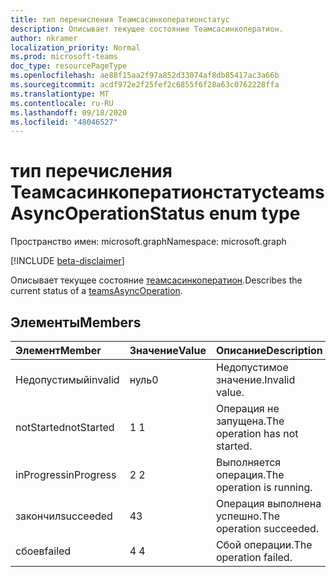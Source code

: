 ```yaml
---
title: тип перечисления Теамсасинкоператионстатус
description: Описывает текущее состояние Теамсасинкоператион.
author: nkramer
localization_priority: Normal
ms.prod: microsoft-teams
doc_type: resourcePageType
ms.openlocfilehash: ae88f15aa2f97a852d33074af8db85417ac3a66b
ms.sourcegitcommit: acdf972e2f25fef2c6855f6f28a63c0762228ffa
ms.translationtype: MT
ms.contentlocale: ru-RU
ms.lasthandoff: 09/18/2020
ms.locfileid: "48046527"
---
```

# <a name="teamsasyncoperationstatus-enum-type"></a><span data-ttu-id="d66f4-103">тип перечисления Теамсасинкоператионстатус</span><span class="sxs-lookup"><span data-stu-id="d66f4-103">teamsAsyncOperationStatus enum type</span></span>

<span data-ttu-id="d66f4-104">Пространство имен: microsoft.graph</span><span class="sxs-lookup"><span data-stu-id="d66f4-104">Namespace: microsoft.graph</span></span>

[!INCLUDE [beta-disclaimer](../../includes/beta-disclaimer.md)]

<span data-ttu-id="d66f4-105">Описывает текущее состояние [теамсасинкоператион](teamsasyncoperation.md).</span><span class="sxs-lookup"><span data-stu-id="d66f4-105">Describes the current status of a [teamsAsyncOperation](teamsasyncoperation.md).</span></span>

## <a name="members"></a><span data-ttu-id="d66f4-106">Элементы</span><span class="sxs-lookup"><span data-stu-id="d66f4-106">Members</span></span>

| <span data-ttu-id="d66f4-107">Элемент</span><span class="sxs-lookup"><span data-stu-id="d66f4-107">Member</span></span> | <span data-ttu-id="d66f4-108">Значение</span><span class="sxs-lookup"><span data-stu-id="d66f4-108">Value</span></span>| <span data-ttu-id="d66f4-109">Описание</span><span class="sxs-lookup"><span data-stu-id="d66f4-109">Description</span></span> |
|:---------------|:--------|:----------|
|<span data-ttu-id="d66f4-110">Недопустимый</span><span class="sxs-lookup"><span data-stu-id="d66f4-110">invalid</span></span>|<span data-ttu-id="d66f4-111">нуль</span><span class="sxs-lookup"><span data-stu-id="d66f4-111">0</span></span>|<span data-ttu-id="d66f4-112">Недопустимое значение.</span><span class="sxs-lookup"><span data-stu-id="d66f4-112">Invalid value.</span></span>|
|<span data-ttu-id="d66f4-113">notStarted</span><span class="sxs-lookup"><span data-stu-id="d66f4-113">notStarted</span></span>|<span data-ttu-id="d66f4-114">1 </span><span class="sxs-lookup"><span data-stu-id="d66f4-114">1</span></span>|<span data-ttu-id="d66f4-115">Операция не запущена.</span><span class="sxs-lookup"><span data-stu-id="d66f4-115">The operation has not started.</span></span>|
|<span data-ttu-id="d66f4-116">inProgress</span><span class="sxs-lookup"><span data-stu-id="d66f4-116">inProgress</span></span>|<span data-ttu-id="d66f4-117">2 </span><span class="sxs-lookup"><span data-stu-id="d66f4-117">2</span></span>|<span data-ttu-id="d66f4-118">Выполняется операция.</span><span class="sxs-lookup"><span data-stu-id="d66f4-118">The operation is running.</span></span>|
|<span data-ttu-id="d66f4-119">закончил</span><span class="sxs-lookup"><span data-stu-id="d66f4-119">succeeded</span></span>|<span data-ttu-id="d66f4-120">4</span><span class="sxs-lookup"><span data-stu-id="d66f4-120">3</span></span>|<span data-ttu-id="d66f4-121">Операция выполнена успешно.</span><span class="sxs-lookup"><span data-stu-id="d66f4-121">The operation succeeded.</span></span>|
|<span data-ttu-id="d66f4-122">сбоев</span><span class="sxs-lookup"><span data-stu-id="d66f4-122">failed</span></span>|<span data-ttu-id="d66f4-123">4 </span><span class="sxs-lookup"><span data-stu-id="d66f4-123">4</span></span>|<span data-ttu-id="d66f4-124">Сбой операции.</span><span class="sxs-lookup"><span data-stu-id="d66f4-124">The operation failed.</span></span>|


